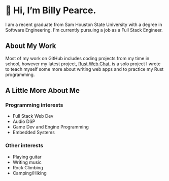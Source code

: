# 👋 Hi, I’m Billy Pearce.

I am a recent graduate from Sam Houston State University with a degree in Software Engineering. 
I'm currently pursuing a job as a Full Stack Engineer.

## About My Work

Most of my work on GitHub includes coding projects from my time in school, however my latest project, 
[Rust Web Chat](https://github.com/billypearce/rust-web-chat), is a solo project I wrote to teach 
myself some more about writing web apps and to practice my Rust programming.

## A Little More About Me

### Programming interests

- Full Stack Web Dev
- Audio DSP
- Game Dev and Engine Programming
- Embedded Systems

### Other interests

- Playing guitar
- Writing music
- Rock Climbing
- Camping/Hiking
